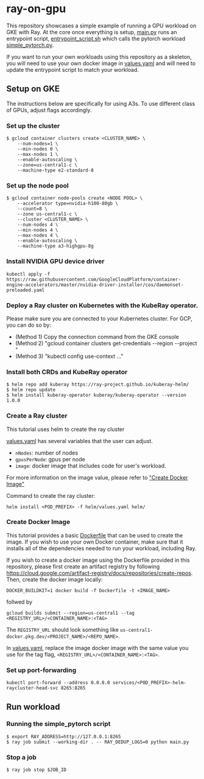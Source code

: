 # ray-on-gpu
This repository showcases a simple example of running a GPU workload on GKE with Ray. At the core once everything is setup, [main.py](main.py) runs an entrypoint script, [entrypoint_script.sh](entrypoint_script.sh) which calls the pytorch workload [simple_pytorch.py](simple_pytorch.py).

If you want to run your own workloads using this repository as a skeleton, you will need to use your own docker image in [values.yaml](helm/values.yaml) and will need to update the entrypoint script to match your workload.

## Setup on GKE
The instructions below are specifically for using A3s. To use different class of GPUs, adjust flags accordingly.
### Set up the cluster
```
$ gcloud container clusters create <CLUSTER_NAME> \
    --num-nodes=1 \
    --min-nodes 0 \
    --max-nodes 1 \
    --enable-autoscaling \
    --zone=us-central1-c \
    --machine-type e2-standard-8
```

### Set up the node pool
```
$ gcloud container node-pools create <NODE POOL> \
    --accelerator type=nvidia-h100-80gb \
    --count=8 \
    --zone us-central1-c \
    --cluster <CLUSTER_NAME> \
    --num-nodes 4 \
    --min-nodes 4 \
    --max-nodes 4 \
    --enable-autoscaling \
    --machine-type a3-highgpu-8g
```

### Install NVIDIA GPU device driver
```
kubectl apply -f https://raw.githubusercontent.com/GoogleCloudPlatform/container-engine-accelerators/master/nvidia-driver-installer/cos/daemonset-preloaded.yaml
```

### Deploy a Ray cluster on Kubernetes with the KubeRay operator.
Please make sure you are connected to your Kubernetes cluster. For GCP, you can do so by:
- (Method 1) Copy the connection command from the GKE console
- (Method 2) "gcloud container clusters get-credentials <your-cluster-name> --region <your-region> --project <your-project>"
- (Method 3) "kubectl config use-context ..."

### Install both CRDs and KubeRay operator
```
$ helm repo add kuberay https://ray-project.github.io/kuberay-helm/
$ helm repo update
$ helm install kuberay-operator kuberay/kuberay-operator --version 1.0.0
```

### Create a Ray cluster
This tutorial uses helm to create the ray cluster

[values.yaml](helm/values.yaml) has several variables that the user can adjust.
* `nNodes`: number of nodes
* `gpusPerNode`: gpus per node
* `image`: docker image that includes code for user's workload.

For more information on the image value, please refer to ["Create Docker Image"](#create-docker-image)

Command to create the ray cluster:
```
helm install <POD_PREFIX> -f helm/values.yaml helm/
```

### Create Docker Image
This tutorial provides a basic [Dockerfile](Dockerfile) that can be used to create the image. If you wish to use your own Docker container, make sure that it installs all of the dependencies needed to run your workload, including Ray.

If you wish to create a docker image using the Dockerfile provided in this repository, please first create an artifact registry by following https://cloud.google.com/artifact-registry/docs/repositories/create-repos. Then, create the docker image locally:
```
DOCKER_BUILDKIT=1 docker build -f Dockerfile -t <IMAGE_NAME>
```
follwed by
```
gcloud builds submit --region=us-central1 --tag <REGISTRY_URL>/<CONTAINER_NAME>:<TAG>
```

The `REGISTRY_URL` should look something like `us-central1-docker.pkg.dev/<PROJECT_NAME>/<REPO_NAME>`.

In [values.yaml](helm/values.yaml), replace the image docker image with the same value you use for the tag flag, `<REGISTRY_URL>/<CONTAINER_NAME>:<TAG>`.

### Set up port-forwarding
```
kubectl port-forward --address 0.0.0.0 services/<POD_PREFIX>-helm-raycluster-head-svc 8265:8265
```

## Run workload
### Running the simple_pytorch script
```
$ export RAY_ADDRESS=http://127.0.0.1:8265
$ ray job submit --working-dir . -- RAY_DEDUP_LOGS=0 python main.py
```

### Stop a job
```
$ ray job stop $JOB_ID
```